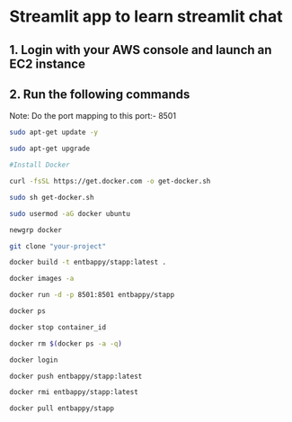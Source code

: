 # Streamlit app to learn streamlit chat


## 1. Login with your AWS console and launch an EC2 instance
## 2. Run the following commands

Note: Do the port mapping to this port:- 8501

```bash
sudo apt-get update -y

sudo apt-get upgrade

#Install Docker

curl -fsSL https://get.docker.com -o get-docker.sh

sudo sh get-docker.sh

sudo usermod -aG docker ubuntu

newgrp docker
```

```bash
git clone "your-project"
```

```bash
docker build -t entbappy/stapp:latest . 
```

```bash
docker images -a  
```

```bash
docker run -d -p 8501:8501 entbappy/stapp 
```

```bash
docker ps  
```

```bash
docker stop container_id
```

```bash
docker rm $(docker ps -a -q)
```

```bash
docker login 
```

```bash
docker push entbappy/stapp:latest 
```

```bash
docker rmi entbappy/stapp:latest
```

```bash
docker pull entbappy/stapp
```






